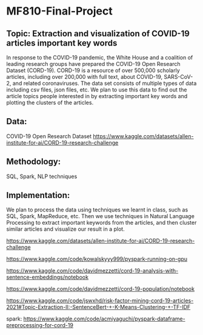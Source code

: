 # MF810-Final-Project

## Topic: Extraction and visualization of COVID-19 articles important key words 

In response to the COVID-19 pandemic, the White House and a coalition of leading research groups have prepared the COVID-19 Open Research Dataset (CORD-19). CORD-19 is a resource of over 500,000 scholarly articles, including over 200,000 with full text, about COVID-19, SARS-CoV-2, and related coronaviruses. The data set consists of multiple types of data including csv files, json files, etc.
We plan to use this data to find out the article topics people interested in by extracting important key words and plotting the clusters of the articles. 
## Data:
COVID-19 Open Research Dataset 
https://www.kaggle.com/datasets/allen-institute-for-ai/CORD-19-research-challenge
## Methodology: 
SQL, Spark, NLP techniques
## Implementation:
We plan to process the data using techniques we learnt in class, such as SQL, Spark, MapReduce, etc. Then we use techniques in Natural Language Processing to extract important keywords from the articles, and then cluster similar articles and visualize our result in a plot. 

https://www.kaggle.com/datasets/allen-institute-for-ai/CORD-19-research-challenge

https://www.kaggle.com/code/kowalskyyy999/pyspark-running-on-gpu

https://www.kaggle.com/code/davidmezzetti/cord-19-analysis-with-sentence-embeddings/notebook

https://www.kaggle.com/code/davidmezzetti/cord-19-population/notebook

https://www.kaggle.com/code/jswxhd/risk-factor-mining-cord-19-articles-2021#Topic-Extraction-II:-SentenceBert-+-K-Means-Clustering-+-TF-IDF

spark:
https://www.kaggle.com/code/acmiyaguchi/pyspark-dataframe-preprocessing-for-cord-19
